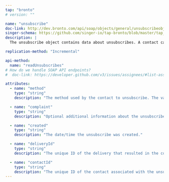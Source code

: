 ```yaml
---
tap: "bronto"
# version: ""

name: "unsubscribe"
doc-link: http://dev.bronto.com/api/soap/objects/general/unsubscribeobject/
singer-schema: https://github.com/singer-io/tap-bronto/blob/master/tap_bronto/endpoints/unsubscribe.py#L20
description: |
  The unsubscribe object contains data about unsubscribes. A contact can unsubscribed by you, or they can unsubscribe themselves via an Unsubscribe Webform or a Manage Preferences Webform.

replication-method: "Incremental"

api-method:
  name: "readUnsubscribes"
# How do we handle SOAP API endpoints?
#  doc-link: https://developer.github.com/v3/issues/assignees/#list-assignees

attributes:
  - name: "method"
    type: "string"
    description: "The method used by the contact to unsubscribe. The valid methods are: subscriber, admin, bulk, listcleaning, fbl (Feedback loop), complaint, account, api"

  - name: "complaint"
    type: "string"
    description: "Optional additional information about the unsubscribe."

  - name: "created"
    type: "string"
    description: "The date/time the unsubscribe was created."

  - name: "deliveryId"
    type: "string"
    description: "The unique ID of the delivery that resulted in the contact unsubscribing."

  - name: "contactId"
    type: "string"
    description: "The unique ID of the contact associated with the unsubscribe."
---
```

